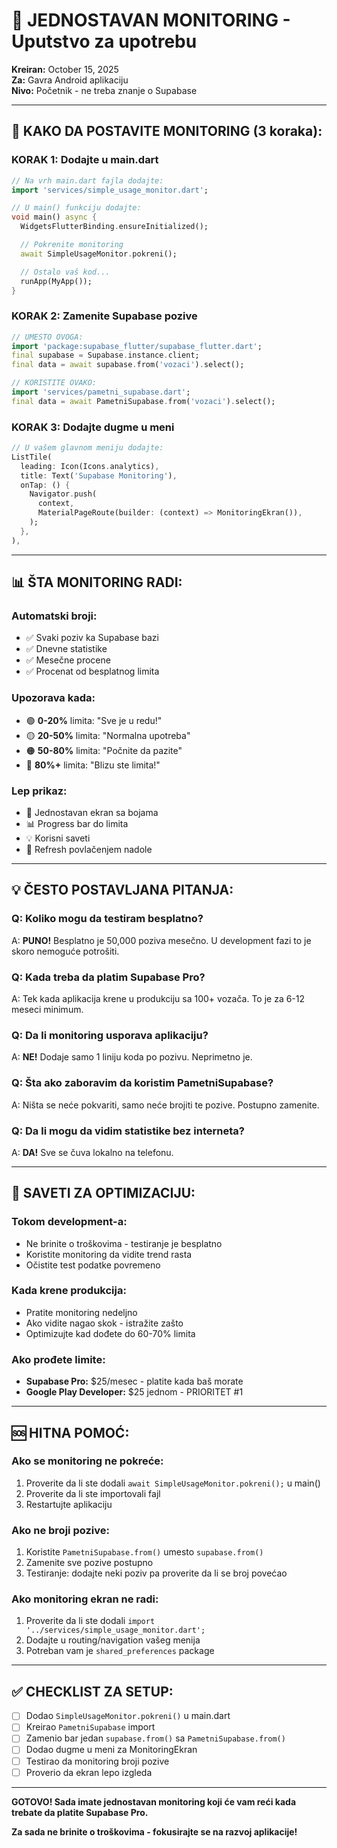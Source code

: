 # 📱 JEDNOSTAVAN MONITORING - Uputstvo za upotrebu

**Kreiran:** October 15, 2025  
**Za:** Gavra Android aplikaciju  
**Nivo:** Početnik - ne treba znanje o Supabase

---

## 🚀 **KAKO DA POSTAVITE MONITORING (3 koraka):**

### **KORAK 1: Dodajte u main.dart**

```dart
// Na vrh main.dart fajla dodajte:
import 'services/simple_usage_monitor.dart';

// U main() funkciju dodajte:
void main() async {
  WidgetsFlutterBinding.ensureInitialized();

  // Pokrenite monitoring
  await SimpleUsageMonitor.pokreni();

  // Ostalo vaš kod...
  runApp(MyApp());
}
```

### **KORAK 2: Zamenite Supabase pozive**

```dart
// UMESTO OVOGA:
import 'package:supabase_flutter/supabase_flutter.dart';
final supabase = Supabase.instance.client;
final data = await supabase.from('vozaci').select();

// KORISTITE OVAKO:
import 'services/pametni_supabase.dart';
final data = await PametniSupabase.from('vozaci').select();
```

### **KORAK 3: Dodajte dugme u meni**

```dart
// U vašem glavnom meniju dodajte:
ListTile(
  leading: Icon(Icons.analytics),
  title: Text('Supabase Monitoring'),
  onTap: () {
    Navigator.push(
      context,
      MaterialPageRoute(builder: (context) => MonitoringEkran()),
    );
  },
),
```

---

## 📊 **ŠTA MONITORING RADI:**

### **Automatski broji:**

- ✅ Svaki poziv ka Supabase bazi
- ✅ Dnevne statistike
- ✅ Mesečne procene
- ✅ Procenat od besplatnog limita

### **Upozorava kada:**

- 🟢 **0-20%** limita: "Sve je u redu!"
- 🟡 **20-50%** limita: "Normalna upotreba"
- 🟠 **50-80%** limita: "Počnite da pazite"
- 🔴 **80%+** limita: "Blizu ste limita!"

### **Lep prikaz:**

- 📱 Jednostavan ekran sa bojama
- 📊 Progress bar do limita
- 💡 Korisni saveti
- 🔄 Refresh povlačenjem nadole

---

## 💡 **ČESTO POSTAVLJANA PITANJA:**

### **Q: Koliko mogu da testiram besplatno?**

A: **PUNO!** Besplatno je 50,000 poziva mesečno. U development fazi to je skoro nemoguće potrošiti.

### **Q: Kada treba da platim Supabase Pro?**

A: Tek kada aplikacija krene u produkciju sa 100+ vozača. To je za 6-12 meseci minimum.

### **Q: Da li monitoring usporava aplikaciju?**

A: **NE!** Dodaje samo 1 liniju koda po pozivu. Neprimetno je.

### **Q: Šta ako zaboravim da koristim PametniSupabase?**

A: Ništa se neće pokvariti, samo neće brojiti te pozive. Postupno zamenite.

### **Q: Da li mogu da vidim statistike bez interneta?**

A: **DA!** Sve se čuva lokalno na telefonu.

---

## 🎯 **SAVETI ZA OPTIMIZACIJU:**

### **Tokom development-a:**

- Ne brinite o troškovima - testiranje je besplatno
- Koristite monitoring da vidite trend rasta
- Očistite test podatke povremeno

### **Kada krene produkcija:**

- Pratite monitoring nedeljno
- Ako vidite nagao skok - istražite zašto
- Optimizujte kad dođete do 60-70% limita

### **Ako prođete limite:**

- **Supabase Pro:** $25/mesec - platite kada baš morate
- **Google Play Developer:** $25 jednom - PRIORITET #1

---

## 🆘 **HITNA POMOĆ:**

### **Ako se monitoring ne pokreće:**

1. Proverite da li ste dodali `await SimpleUsageMonitor.pokreni();` u main()
2. Proverite da li ste importovali fajl
3. Restartujte aplikaciju

### **Ako ne broji pozive:**

1. Koristite `PametniSupabase.from()` umesto `supabase.from()`
2. Zamenite sve pozive postupno
3. Testiranje: dodajte neki poziv pa proverite da li se broj povećao

### **Ako monitoring ekran ne radi:**

1. Proverite da li ste dodali `import '../services/simple_usage_monitor.dart';`
2. Dodajte u routing/navigation vašeg menija
3. Potreban vam je `shared_preferences` package

---

## ✅ **CHECKLIST ZA SETUP:**

- [ ] Dodao `SimpleUsageMonitor.pokreni()` u main.dart
- [ ] Kreirao `PametniSupabase` import
- [ ] Zamenio bar jedan `supabase.from()` sa `PametniSupabase.from()`
- [ ] Dodao dugme u meni za MonitoringEkran
- [ ] Testirao da monitoring broji pozive
- [ ] Proverio da ekran lepo izgleda

---

**GOTOVO! Sada imate jednostavan monitoring koji će vam reći kada trebate da platite Supabase Pro.**

**Za sada ne brinite o troškovima - fokusirajte se na razvoj aplikacije!**
